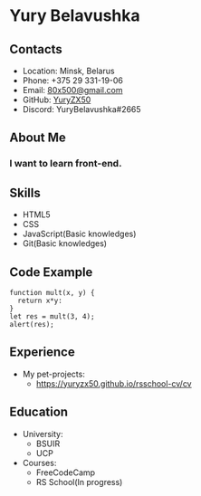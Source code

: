# Yury Belavushka

## Contacts

* Location: Minsk, Belarus
* Phone: +375 29 331-19-06
* Email: 80x500@gmail.com
* GitHub: [YuryZX50](https://github.com/YuryZX50)
* Discord: YuryBelavushka#2665
## About Me
  ### I want to learn front-end.
## Skills
* HTML5
* CSS
* JavaScript(Basic knowledges)
* Git(Basic knowledges)

## Code Example
```
function mult(x, y) {
  return x*y:
}
let res = mult(3, 4);
alert(res);
```
## Experience
* My pet-projects:
  + https://yuryzx50.github.io/rsschool-cv/cv
## Education
* University:
  + BSUIR
  + UCP
* Courses:
  + FreeCodeCamp
  + RS School(In progress)
